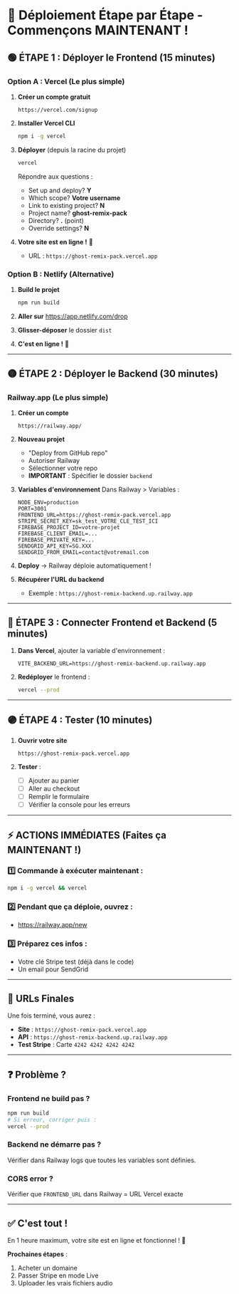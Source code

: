 # 🚀 Déploiement Étape par Étape - Commençons MAINTENANT !

## 🟢 ÉTAPE 1 : Déployer le Frontend (15 minutes)

### Option A : Vercel (Le plus simple)

1. **Créer un compte gratuit**
   ```
   https://vercel.com/signup
   ```

2. **Installer Vercel CLI**
   ```bash
   npm i -g vercel
   ```

3. **Déployer** (depuis la racine du projet)
   ```bash
   vercel
   ```
   
   Répondre aux questions :
   - Set up and deploy? **Y**
   - Which scope? **Votre username**
   - Link to existing project? **N**
   - Project name? **ghost-remix-pack**
   - Directory? **.** (point)
   - Override settings? **N**

4. **Votre site est en ligne !** 🎉
   - URL : `https://ghost-remix-pack.vercel.app`

### Option B : Netlify (Alternative)

1. **Build le projet**
   ```bash
   npm run build
   ```

2. **Aller sur** https://app.netlify.com/drop

3. **Glisser-déposer** le dossier `dist`

4. **C'est en ligne !** 🎉

---

## 🟡 ÉTAPE 2 : Déployer le Backend (30 minutes)

### Railway.app (Le plus simple)

1. **Créer un compte**
   ```
   https://railway.app/
   ```

2. **Nouveau projet**
   - "Deploy from GitHub repo"
   - Autoriser Railway
   - Sélectionner votre repo
   - **IMPORTANT** : Spécifier le dossier `backend`

3. **Variables d'environnement**
   Dans Railway > Variables :
   ```
   NODE_ENV=production
   PORT=3001
   FRONTEND_URL=https://ghost-remix-pack.vercel.app
   STRIPE_SECRET_KEY=sk_test_VOTRE_CLE_TEST_ICI
   FIREBASE_PROJECT_ID=votre-projet
   FIREBASE_CLIENT_EMAIL=...
   FIREBASE_PRIVATE_KEY=...
   SENDGRID_API_KEY=SG.XXX
   SENDGRID_FROM_EMAIL=contact@votremail.com
   ```

4. **Deploy** → Railway déploie automatiquement !

5. **Récupérer l'URL du backend**
   - Exemple : `https://ghost-remix-backend.up.railway.app`

---

## 🔵 ÉTAPE 3 : Connecter Frontend et Backend (5 minutes)

1. **Dans Vercel**, ajouter la variable d'environnement :
   ```
   VITE_BACKEND_URL=https://ghost-remix-backend.up.railway.app
   ```

2. **Redéployer** le frontend :
   ```bash
   vercel --prod
   ```

---

## 🟣 ÉTAPE 4 : Tester (10 minutes)

1. **Ouvrir votre site**
   ```
   https://ghost-remix-pack.vercel.app
   ```

2. **Tester** :
   - [ ] Ajouter au panier
   - [ ] Aller au checkout
   - [ ] Remplir le formulaire
   - [ ] Vérifier la console pour les erreurs

---

## ⚡ ACTIONS IMMÉDIATES (Faites ça MAINTENANT !)

### 1️⃣ Commande à exécuter maintenant :
```bash
npm i -g vercel && vercel
```

### 2️⃣ Pendant que ça déploie, ouvrez :
- https://railway.app/new

### 3️⃣ Préparez ces infos :
- Votre clé Stripe test (déjà dans le code)
- Un email pour SendGrid

---

## 📱 URLs Finales

Une fois terminé, vous aurez :
- **Site** : `https://ghost-remix-pack.vercel.app`
- **API** : `https://ghost-remix-backend.up.railway.app`
- **Test Stripe** : Carte `4242 4242 4242 4242`

---

## ❓ Problème ?

### Frontend ne build pas ?
```bash
npm run build
# Si erreur, corriger puis :
vercel --prod
```

### Backend ne démarre pas ?
Vérifier dans Railway logs que toutes les variables sont définies.

### CORS error ?
Vérifier que `FRONTEND_URL` dans Railway = URL Vercel exacte

---

## ✅ C'est tout !

En 1 heure maximum, votre site est en ligne et fonctionnel ! 🚀

**Prochaines étapes** :
1. Acheter un domaine
2. Passer Stripe en mode Live
3. Uploader les vrais fichiers audio
